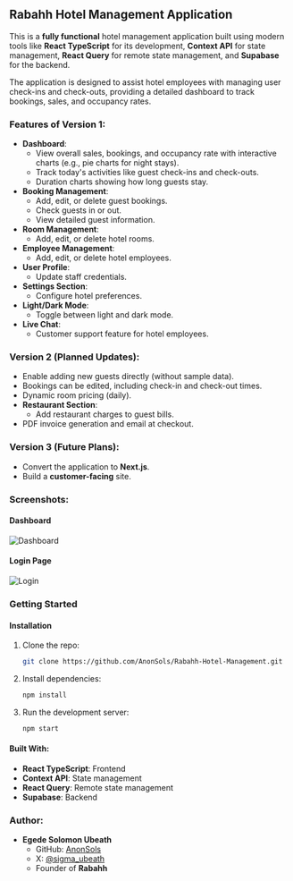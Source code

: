  
## Rabahh Hotel Management Application

This is a **fully functional** hotel management application built using modern tools like **React TypeScript** for its development, **Context API** for state management, **React Query** for remote state management, and **Supabase** for the backend. 

The application is designed to assist hotel employees with managing user check-ins and check-outs, providing a detailed dashboard to track bookings, sales, and occupancy rates.

### Features of Version 1:
- **Dashboard**: 
  - View overall sales, bookings, and occupancy rate with interactive charts (e.g., pie charts for night stays).
  - Track today's activities like guest check-ins and check-outs.
  - Duration charts showing how long guests stay.
- **Booking Management**: 
  - Add, edit, or delete guest bookings.
  - Check guests in or out.
  - View detailed guest information.
- **Room Management**: 
  - Add, edit, or delete hotel rooms.
- **Employee Management**: 
  - Add, edit, or delete hotel employees.
- **User Profile**: 
  - Update staff credentials.
- **Settings Section**: 
  - Configure hotel preferences.
- **Light/Dark Mode**: 
  - Toggle between light and dark mode.
- **Live Chat**: 
  - Customer support feature for hotel employees.
  
### Version 2 (Planned Updates):
- Enable adding new guests directly (without sample data).
- Bookings can be edited, including check-in and check-out times.
- Dynamic room pricing (daily).
- **Restaurant Section**: 
  - Add restaurant charges to guest bills.
- PDF invoice generation and email at checkout.

### Version 3 (Future Plans):
- Convert the application to **Next.js**.
- Build a **customer-facing** site.

### Screenshots:

#### Dashboard
![Dashboard](./path-to-image1.png)

#### Login Page
![Login](./path-to-image2.png) 

### Getting Started

#### Installation
1. Clone the repo:
   ```bash
   git clone https://github.com/AnonSols/Rabahh-Hotel-Management.git
   ```
2. Install dependencies:
   ```bash
   npm install
   ```
3. Run the development server:
   ```bash
   npm start
   ```

#### Built With:
- **React TypeScript**: Frontend
- **Context API**: State management
- **React Query**: Remote state management
- **Supabase**: Backend

### Author:
- **Egede Solomon Ubeath**  
  - GitHub: [AnonSols](https://github.com/AnonSols)  
  - X: [@sigma_ubeath](https://x.com/sigma_ubeath)  
  - Founder of **Rabahh**

 